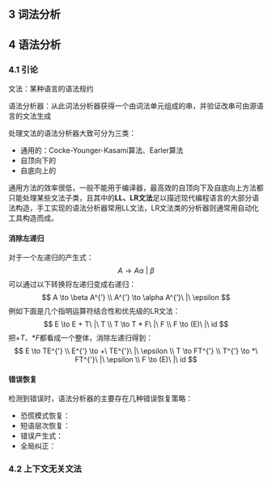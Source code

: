 ## 3 词法分析

## 4 语法分析

### 4.1 引论

文法：某种语言的语法规约

语法分析器：从此词法分析器获得一个由词法单元组成的串，并验证改串可由源语言的文法生成

处理文法的语法分析器大致可分为三类：

- 通用的：Cocke-Younger-Kasami算法、Earler算法
- 自顶向下的
- 自底向上的

通用方法的效率很低，一般不能用于编译器，最高效的自顶向下及自底向上方法都只能处理某些文法子类，且其中的**LL、LR文法**足以描述现代编程语言的大部分语法构造，手工实现的语法分析器常用LL文法，LR文法类的分析器则通常用自动化工具构造而成。

#### 消除左递归

对于一个左递归的产生式：
$$
A \to A\alpha\ |\ \beta
$$
可以通过以下转换将左递归变成右递归：
$$
A \to \beta A^{’} \\
A^{’} \to \alpha A^{’}\ |\ \epsilon
$$
例如下面是几个指明运算符结合性和优先级的LR文法：
$$
E \to E + T\ |\ T \\
T \to T * F\ |\ F \\
F \to (E)\ |\ id
$$
把$+ T$、$* F$都看成一个整体，消除左递归得到：
$$
E \to TE^{'} \\
E^{'} \to +\ TE^{'}\ |\ \epsilon \\
T \to FT^{'} \\
T^{'} \to *\ FT^{'}\ |\ \epsilon \\
F \to (E)\ |\ id
$$

#### 错误恢复

检测到错误时，语法分析器的主要存在几种错误恢复策略：

- 恐慌模式恢复：
- 短语层次恢复：
- 错误产生式：
- 全局纠正：

### 4.2 上下文无关文法



